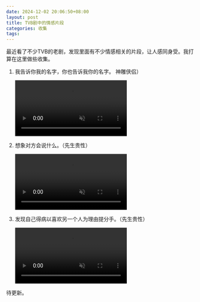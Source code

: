 ```yaml
---
date: 2024-12-02 20:06:50+08:00
layout: post
title: TVB剧中的情感片段
categories: 收集
tags: 
---
```


最近看了不少TVB的老剧，发现里面有不少情感相关的片段，让人感同身受。我打算在这里做些收集。


1. 我告诉你我的名字，你也告诉我你的名字。 神雕侠侣）

   <video src="https://github.com/xulihang/xulihang.github.io/releases/download/attachments/exchange-name.mp4" controls="controls" muted="muted" style="max-width:100%;max-height:640px;"></video>


2. 想象对方会说什么。（先生贵性）

   <video src="https://github.com/xulihang/xulihang.github.io/releases/download/attachments/imageine-the-conversation.mp4" controls="controls" muted="muted" style="max-width:100%;max-height:640px;"></video>
   
   
3. 发现自己得病以喜欢另一个人为理由提分手。（先生贵性）


   <video src="https://github.com/xulihang/xulihang.github.io/releases/download/attachments/breakup-because-of-disease.mp4" controls="controls" muted="muted" style="max-width:100%;max-height:640px;"></video>
   
   
   
待更新。


